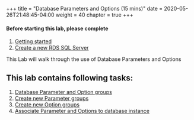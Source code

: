 +++
title = "Database Parameters and Options (15 mins)"
date = 2020-05-26T21:48:45-04:00
weight = 40
chapter = true
+++

#### Before starting this lab, please complete
1. [Getting started](lab0.html)
2. [Create a new RDS SQL Server](lab1.html)


<div align="left">This Lab will walk through the use of Database Parameters and Options</div>

## This lab contains following tasks:
1. [Database Parameter and Option groups](lab4/1_paramoptions.html)
2. [Create new Parameter groups](lab4/2_newparamgroup.html)
3. [Create new Option groups](lab4/3_newoptiongroup.html)
4. [Associate Parameter and Options to database instance](lab4/4_assign.html)
